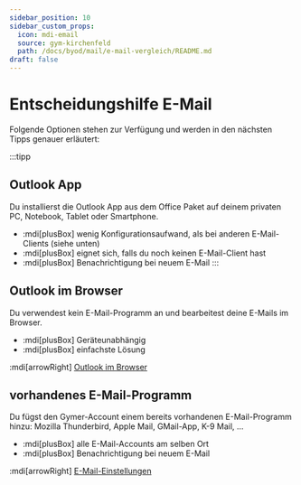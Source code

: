 ```yaml
---
sidebar_position: 10
sidebar_custom_props:
  icon: mdi-email
  source: gym-kirchenfeld
  path: /docs/byod/mail/e-mail-vergleich/README.md
draft: false
---
```


# Entscheidungshilfe E-Mail



Folgende Optionen stehen zur Verfügung und werden in den nächsten Tipps genauer erläutert:

:::tipp
## Outlook App
Du installierst die Outlook App aus dem Office Paket auf deinem privaten PC, Notebook, Tablet oder Smartphone.
- :mdi[plusBox] wenig Konfigurationsaufwand, als bei anderen E-Mail-Clients (siehe unten)
- :mdi[plusBox] eignet sich, falls du noch keinen E-Mail-Client hast
- :mdi[plusBox] Benachrichtigung bei neuem E-Mail
:::

## Outlook im Browser
Du verwendest kein E-Mail-Programm an und bearbeitest deine E-Mails im Browser.
- :mdi[plusBox] Geräteunabhängig
- :mdi[plusBox] einfachste Lösung

:mdi[arrowRight] [Outlook im Browser](../outlook-web/)

## vorhandenes E-Mail-Programm
Du fügst den Gymer-Account einem bereits vorhandenen E-Mail-Programm hinzu: Mozilla Thunderbird, Apple Mail, GMail-App, K-9 Mail, …
- :mdi[plusBox] alle E-Mail-Accounts am selben Ort
- :mdi[plusBox] Benachrichtigung bei neuem E-Mail

:mdi[arrowRight] [E-Mail-Einstellungen](../e-mail-einstellungen/)

